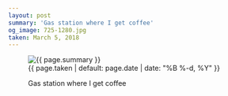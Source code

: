 ```yaml
---
layout: post
summary: 'Gas station where I get coffee'
og_image: 725-1280.jpg
taken: March 5, 2018
---
```


<figure class="post" data-src="{{ site.assets_url }}/{{ page.og_image }}" data-sub-html='#caption-{{ page.id | remove_first: "/" }}'>
<img alt="{{ page.summary }}" sizes="(min-width: 700px) 50vw, calc(100vw - 2rem)" src="{{ site.assets_url }}/725-640.jpg" srcset="{{ site.assets_url }}/725-320.jpg 320w, {{ site.assets_url }}/725-640.jpg 640w, {{ site.assets_url }}/725-960.jpg 960w, {{ site.assets_url }}/725-1280.jpg 1280w"/>
<figcaption id='caption-{{ page.id | remove_first: "/" }}'>
<time>{{ page.taken | default: page.date | date: "%B %-d, %Y" }}</time>
<p>Gas station where I get coffee</p>
</figcaption>
</figure>
